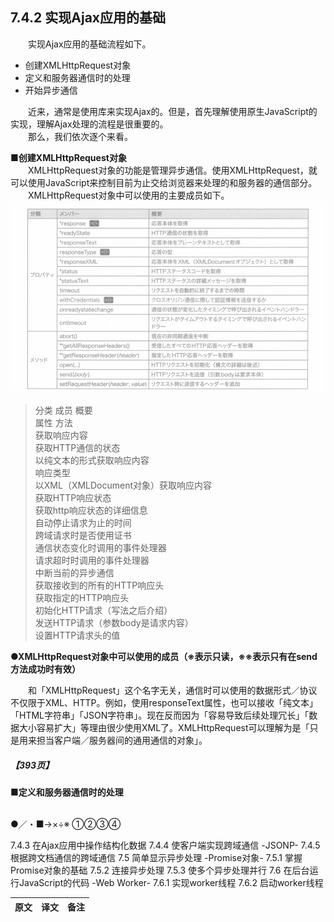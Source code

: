 ## 7.4.2 实现Ajax应用的基础
&emsp;&emsp;实现Ajax应用的基础流程如下。
- 创建XMLHttpRequest对象
- 定义和服务器通信时的处理
- 开始异步通信

&emsp;&emsp;近来，通常是使用库来实现Ajax的。但是，首先理解使用原生JavaScript的实现，理解Ajax处理的流程是很重要的。<br>
&emsp;&emsp;那么，我们依次逐个来看。

**■创建XMLHttpRequest对象**<br>
&emsp;&emsp;XMLHttpRequest对象的功能是管理异步通信。使用XMLHttpRequest，就可以使用JavaScript来控制目前为止交给浏览器来处理的和服务器的通信部分。<br>
&emsp;&emsp;XMLHttpRequest对象中可以使用的主要成员如下。
![image](../../images/c7/スクリーンショット&#32;2019-04-14&#32;午後4.37.10.png)
> 分类 成员 概要  
> 属性  方法  
> 获取响应内容  
> 获取HTTP通信的状态  
> 以纯文本的形式获取响应内容  
> 响应类型  
> 以XML（XMLDocument对象）获取响应内容  
> 获取HTTP响应状态  
> 获取http响应状态的详细信息  
> 自动停止请求为止的时间  
> 跨域请求时是否使用证书  
> 通信状态变化时调用的事件处理器  
> 请求超时时调用的事件处理器  
> 中断当前的异步通信  
> 获取接收到的所有的HTTP响应头  
> 获取指定的HTTP响应头  
> 初始化HTTP请求（写法之后介绍）  
> 发送HTTP请求（参数body是请求内容）  
> 设置HTTP请求头的值

**●XMLHttpRequest对象中可以使用的成员（※表示只读，※※表示只有在send方法成功时有效）**

&emsp;&emsp;和「XMLHttpRequest」这个名字无关，通信时可以使用的数据形式／协议不仅限于XML、HTTP。例如，使用responseText属性，也可以接收「纯文本」「HTML字符串」「JSON字符串」。现在反而因为「容易导致后续处理冗长」「数据大小容易扩大」等理由很少使用XML了。XMLHttpRequest可以理解为是「只是用来担当客户端／服务器间的通用通信的对象」。
##### 【393页】
**■定义和服务器通信时的处理**<br>
&emsp;&emsp;

●／・■→×÷※
①②③④

7.4.3 在Ajax应用中操作结构化数据
7.4.4 使客户端实现跨域通信 -JSONP-
7.4.5 根据跨文档通信的跨域通信
7.5 简单显示异步处理 -Promise对象-
7.5.1 掌握Promise对象的基础
7.5.2 连接异步处理
7.5.3 使多个异步处理并行
7.6 在后台运行JavaScript的代码 -Web Worker-
7.6.1 实现worker线程
7.6.2 启动worker线程

原文|译文|备注
:--|:--|:--